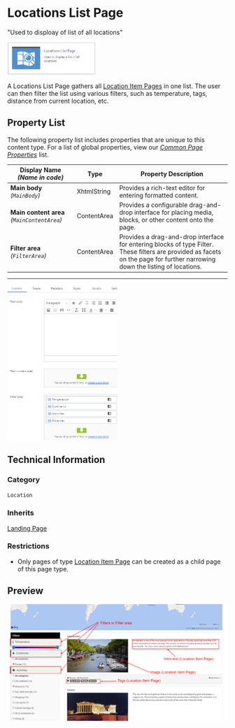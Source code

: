 # Locations List Page
"Used to disploay of list of all locations"

<img src="../Screenshots/Locations%20List%20Page%20-%20icon.png?raw=true" alt="<PAGETYPE> icon" width="40%" />

A Locations List Page gathers all [Location Item Pages](./Location%20Item%20Page.md) in one list. The user can then filter the list using various filters, such as temperature, tags, distance from current location, etc.

## Property List
The following property list includes properties that are unique to this content type. For a list of global properties, view our [*Common Page Properties*](./Common%20Page%20Properties.md) list.

Display Name *(Name in code)* | Type | Property Description
--------------|------|---------------
**Main body** *(`MainBody`)* | XhtmlString | Provides a rich-text editor for entering formatted content.
**Main content area** *(`MainContentArea`)* | ContentArea | Provides a configurable drag-and-drop interface for placing media, blocks, or other content onto the page.
**Filter area** *(`FilterArea`)* | ContentArea | Provides a drag-and-drop interface for entering blocks of type Filter. These filters are provided as facets on the page for further narrowing down the listing of locations.

** **

<img src="../Screenshots/Locations%20List%20Page%20-%20Content%20tab.png?raw=true" alt="Content tab of the Locations List Page in All-properties view" width="50%"/>

## Technical Information

### Category
`Location`

### Inherits
[Landing Page](#)

### Restrictions
* Only pages of type [Location Item Page](./Location%20Item%20Page.md) can be created as a child page of this page type.

## Preview
<img src="../Screenshots/Locations%20List%20Page%20-%20OPE.png?raw=true" alt="Preview of Blog Item Page" width="100%"/>
